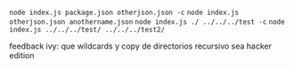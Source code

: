 `node index.js package.json otherjson.json -c`
`node index.js otherjson.json anothername.json`
`node index.js ./ ../../../test -c`
`node index.js ../../../test/ ../../../test2/`

feedback ivy: que wildcards y copy de directorios recursivo sea hacker edition
